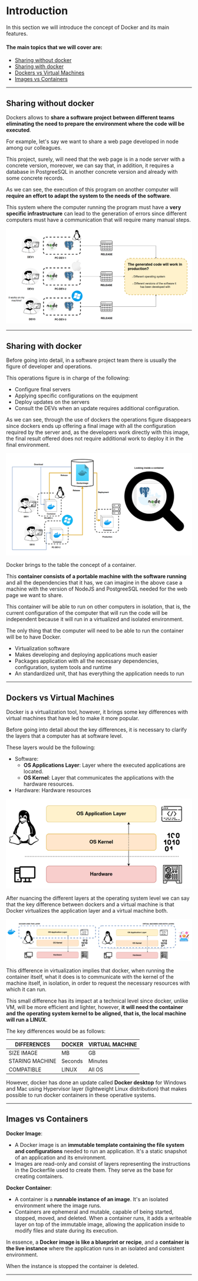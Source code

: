 # Introduction

In this section we will introduce the concept of Docker and its main features.

#### The main topics that we will cover are:
- [Sharing without docker](#sharing-without-docker)
- [Sharing with docker](#sharing-with-docker)
- [Dockers vs Virtual Machines](#dockers-vs-virtual-machines)
- [Images vs Containers](#images-vs-containers)

---

## Sharing without docker

Dockers allows to __share a software project between different teams eliminating the need to prepare the environment where the code will be executed__.

For example, let's say we want to share a web page developed in node among our colleagues.

This project, surely, will need that the web page is in a node server with a concrete version, moreover, we can say that, in addition, it requires a database in PostgreeSQL in another concrete version and already with some concrete records.

As we can see, the execution of this program on another computer will __require an effort to adapt the system to the needs of the software__.

This system where the computer running the program must have a __very specific infrastructure__ can lead to the generation of errors since different computers must have a communication that will require many manual steps.

![Sharing projects](static/sharing.png)

---

## Sharing with docker

Before going into detail, in a software project team there is usually the figure of developer and operations.

This operations figure is in charge of the following:
- Configure final servers
- Applying specific configurations on the equipment
- Deploy updates on the servers
- Consult the DEVs when an update requires additional configuration.

As we can see, through the use of dockers the operations figure disappears since dockers ends up offering a final image with all the configuration required by the server and, as the developers work directly with this image, the final result offered does not require additional work to deploy it in the final environment.

![deployment](static/deployment.png)

Docker brings to the table the concept of a container.

This __container consists of a portable machine with the software running__ and all the dependencies that it has, we can imagine in the above case a machine with the version of NodeJS and PostgreeSQL needed for the web page we want to share.

This container will be able to run on other computers in isolation, that is, the current configuration of the computer that will run the code will be independent because it will run in a virtualized and isolated environment.

The only thing that the computer will need to be able to run the container will be to have Docker.
- Virtualization software
- Makes developing and deploying applications much easier
- Packages application with all the necessary dependencies, configuration, system tools and runtime
- An standardized unit, that has everything the application needs to run

---

## Dockers vs Virtual Machines

Docker is a virtualization tool, however, it brings some key differences with virtual machines that have led to make it more popular.

Before going into detail about the key differences, it is necessary to clarify the layers that a computer has at software level.

These layers would be the following:
- Software: 
    - __OS Applications Layer__: Layer where the executed applications are located.
    - __OS Kernel__: Layer that communicates the applications with the hardware resources.
- Hardware: Hardware resources

![os layers](static/os.png)

After nuancing the different layers at the operating system level we can say that the key difference between dockers and a virtual machine is that Docker virtualizes the application layer and a virtual machine both.

![differences virtual](static/differences.png)

This difference in virtualization implies that docker, when running the container itself, what it does is to communicate with the kernel of the machine itself, in isolation, in order to request the necessary resources with which it can run.

This small difference has its impact at a technical level since docker, unlike VM, will be more efficient and lighter, however, __it will need the container and the operating system kernel to be aligned, that is, the local machine will run a LINUX__.

The key differences would be as follows:

| DIFFERENCES |DOCKER|VIRTUAL MACHINE|
|---|---|---|
| SIZE IMAGE  | MB   | GB  |
| STARING MACHINE | Seconds | Minutes |
| COMPATIBLE | LINUX | All OS |

However, docker has done an update called __Docker desktop__ for Windows and Mac using Hypervisor layer (lightweight Linux distribution) that makes possible to run docker containers in these operative systems.

---

## Images vs Containers

**Docker Image**:
- A Docker image is an __immutable template containing the file system and configurations__ needed to run an application. It's a static snapshot of an application and its environment.
- Images are read-only and consist of layers representing the instructions in the Dockerfile used to create them. They serve as the base for creating containers.

**Docker Container**:
- A container is a __runnable instance of an image__. It's an isolated environment where the image runs.
- Containers are ephemeral and mutable, capable of being started, stopped, moved, and deleted. When a container runs, it adds a writeable layer on top of the immutable image, allowing the application inside to modify files and state during its execution.

In essence, a __Docker image is like a blueprint or recipe__, and a __container is the live instance__ where the application runs in an isolated and consistent environment.

When the instance is stopped the container is deleted.

---